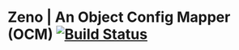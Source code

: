 # Zeno | An Object Config Mapper (OCM) [![Build Status](https://travis-ci.com/josephp27/Zeno.svg?branch=main)](https://travis-ci.com/josephp27/Zeno)
